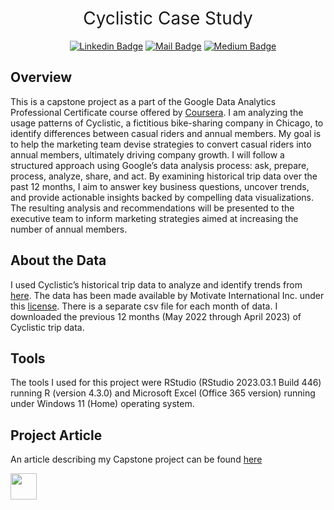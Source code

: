 <h1 style="font-weight:normal" align="center">
&nbsp; Cyclistic Case Study &nbsp;
</h1>

<div align="center">

&nbsp;&nbsp;&nbsp;
[![Linkedin Badge](https://img.shields.io/badge/linkedin-0077B5?style=for-the-badge&logo=linkedin&logoColor=white)](https://www.linkedin.com/in/johnsimko/)
[![Mail Badge](https://img.shields.io/badge/Gmail-D14836?style=for-the-badge&logo=gmail&logoColor=white)](mailto:jcsimko@gmail.com)
[![Medium Badge](https://img.shields.io/badge/Medium-12100E?style=for-the-badge&logo=medium&logoColor=white)](https://medium.com/@jcsimko)

</div>

## Overview
This is a capstone project as a part of the Google Data Analytics Professional Certificate course offered by [Coursera](https://www.coursera.org/professional-certificates/google-data-analytics). I am analyzing the usage patterns of Cyclistic, a fictitious bike-sharing company in Chicago, to identify differences between casual riders and annual members. My goal is to help the marketing team devise strategies to convert casual riders into annual members, ultimately driving company growth. I will follow a structured approach using Google’s data analysis process: ask, prepare, process, analyze, share, and act. By examining historical trip data over the past 12 months, I aim to answer key business questions, uncover trends, and provide actionable insights backed by compelling data visualizations. The resulting analysis and recommendations will be presented to the executive team to inform marketing strategies aimed at increasing the number of annual members. 

## About the Data
I used Cyclistic’s historical trip data to analyze and identify trends from [here](https://divvy-tripdata.s3.amazonaws.com/index.html). The data has been made available by Motivate International Inc. under this [license](https://www.divvybikes.com/data-license-agreement). There is a separate csv file for each month of data. I downloaded the previous 12 months (May 2022 through April 2023) of Cyclistic trip data.

## Tools
The tools I used for this project were RStudio (RStudio 2023.03.1 Build 446) running R (version 4.3.0) and Microsoft Excel (Office 365 version) running under Windows 11 (Home) operating system.

## Project Article
An article describing my Capstone project can be found [here](https://medium.com/@jcsimko/cyclistic-case-study-ddbbf763ce58)

<div style="width:300px; height:200px">
<img src=https://camo.githubusercontent.com/00f7814990f36f84c5ea74cba887385d8a2f36be/68747470733a2f2f646f63732e636c6f7564706f7373652e636f6d2f696d616765732f63632d62792d6e632d73612e706e67 alt="" height="42">
</div>